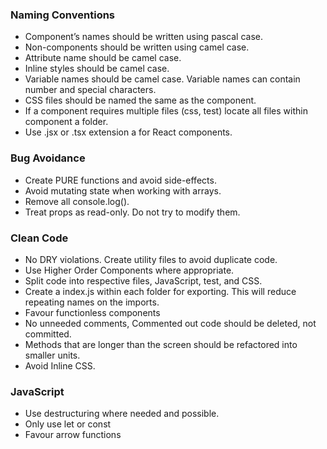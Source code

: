 ### Naming Conventions

- Component’s names should be written using pascal case.
- Non-components should be written using camel case.
- Attribute name should be camel case.
- Inline styles should be camel case.
- Variable names should be camel case. Variable names can contain number and special characters.
- CSS files should be named the same as the component.
- If a component requires multiple files (css, test) locate all files within component a folder.
- Use .jsx or .tsx extension a for React components.

### Bug Avoidance

- Create PURE functions and avoid side-effects.
- Avoid mutating state when working with arrays.
- Remove all console.log().
- Treat props as read-only. Do not try to modify them.

### Clean Code

- No DRY violations. Create utility files to avoid duplicate code.
- Use Higher Order Components where appropriate.
- Split code into respective files, JavaScript, test, and CSS.
- Create a index.js within each folder for exporting. This will reduce repeating names on the imports.
- Favour functionless components
- No unneeded comments, Commented out code should be deleted, not committed.
- Methods that are longer than the screen should be refactored into smaller units.
- Avoid Inline CSS.

### JavaScript

- Use destructuring where needed and possible.
- Only use let or const
- Favour arrow functions